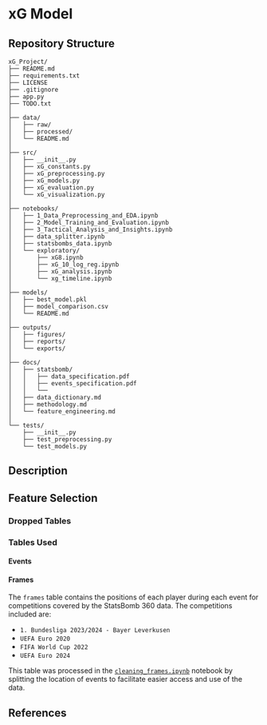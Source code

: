 # xG Model

## Repository Structure

```
xG_Project/
├── README.md
├── requirements.txt
├── LICENSE
├── .gitignore
├── app.py
├── TODO.txt
│
├── data/
│   ├── raw/
│   ├── processed/
│   └── README.md
│
├── src/
│   ├── __init__.py
│   ├── xG_constants.py
│   ├── xG_preprocessing.py
│   ├── xG_models.py
│   ├── xG_evaluation.py
│   └── xG_visualization.py
│
├── notebooks/
│   ├── 1_Data_Preprocessing_and_EDA.ipynb
│   ├── 2_Model_Training_and_Evaluation.ipynb
│   ├── 3_Tactical_Analysis_and_Insights.ipynb
│   ├── data_splitter.ipynb
│   ├── statsbombs_data.ipynb
│   └── exploratory/
│       ├── xG8.ipynb
│       ├── xG_10_log_reg.ipynb
│       ├── xG_analysis.ipynb
│       └── xg_timeline.ipynb
│
├── models/
│   ├── best_model.pkl
│   ├── model_comparison.csv
│   └── README.md
│
├── outputs/
│   ├── figures/
│   ├── reports/
│   └── exports/
│
├── docs/
│   ├── statsbomb/
│   │   ├── data_specification.pdf
│   │   ├── events_specification.pdf
│   │   └── 
│   ├── data_dictionary.md
│   ├── methodology.md
│   └── feature_engineering.md
│
└── tests/
    ├── __init__.py
    ├── test_preprocessing.py
    └── test_models.py
```


## Description

## Feature Selection

### Dropped Tables

### Tables Used

#### Events

#### Frames

The `frames` table contains the positions of each player during each event for competitions covered by the StatsBomb 360 data. The competitions included are:

- `1. Bundesliga 2023/2024 - Bayer Leverkusen`
- `UEFA Euro 2020`
- `FIFA World Cup 2022`
- `UEFA Euro 2024`

This table was processed in the <a href='cleaning_frames.ipynb'>`cleaning_frames.ipynb`</a> notebook by splitting the location of events to facilitate easier access and use of the data.

## References